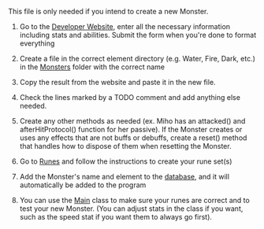 This file is only needed if you intend to create a new Monster.

1. Go to the [Developer Website](src/Developer%20Website/index.html), enter all the necessary information including stats and abilities. Submit the form when you're done to format everything


2. Create a file in the correct element directory (e.g. Water, Fire, Dark, etc.) in the [Monsters](src/Monsters) folder with the correct name


3. Copy the result from the website and paste it in the new file.


4. Check the lines marked by a TODO comment and add anything else needed.


5. Create any other methods as needed (ex. Miho has an attacked() and afterHitProtocol() function for her passive).
   If the Monster creates or uses any effects that are not buffs or debuffs, create a reset() method that handles how to dispose of them when resetting the Monster.


6. Go to [Runes](src/GUI/Runes.java) and follow the instructions to create your rune set(s)


7. Add the Monster's name and element to the [database](src/Monsters/Monster%20database.csv), and it will automatically be added to the program


8. You can use the [Main](src/Game/Main.java) class to make sure your runes are correct and to test your new Monster.
   (You can adjust stats in the class if you want, such as the speed stat if you want them to always go first).